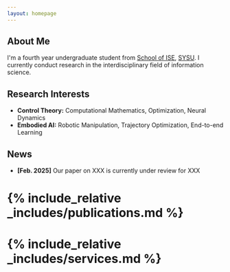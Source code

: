```yaml
---
layout: homepage
---
```


## About Me

I'm a fourth year undergraduate student from [School of ISE](https://ise.sysu.edu.cn), [SYSU](https://www.sysu.edu.cn). I currently conduct research in the interdisciplinary field of information science.

## Research Interests

- **Control Theory:** Computational Mathematics, Optimization, Neural Dynamics
- **Embodied AI:** Robotic Manipulation, Trajectory Optimization, End-to-end Learning

## News

- **[Feb. 2025]** Our paper on XXX is currently under review for XXX

# {% include_relative _includes/publications.md %}

# {% include_relative _includes/services.md %}
